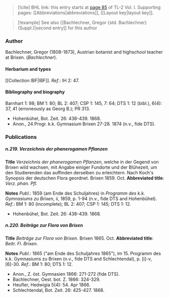 > [!cite] BHL link: this entry starts at [page 85](https://www.biodiversitylibrary.org/item/103414#page/133/mode/1up) of TL-2 Vol. I.
> Supporting pages: [[Abbreviations|abbreviations]], [[Layout key|layout key]].

> [!example] See also [[Bachlechner, Gregor {std. Bachlechner} (Suppl.)|second entry]] for this author

### Author

Bachlechner, Gregor (1808-1873), Austrian botanist and highschool teacher at Brixen. (*Bachlechner*).

#### Herbarium and types

[[Collection IBF|IBF]].
*Ref*.: IH 2: 47.

#### Bibliography and biography

Barnhart 1: 98; BM 1: 80; BL 2: 407; CSP 1: 145, 7: 64; DTS 1: 12 (bibl.), 6(4): 37, 41 (erroneously as Georg B.); PR 313.
- Hohenbühel, Bot. Zeit. 26: 438-439. 1868.
- Anon., 24 Progr. k.k. Gymnasium Brixen 27-28. 1874 (n.v., fide DTS).

### Publications

##### n.219. Verzeichnis der phanerogamen Pflanzen

**Title**
*Verzeichnis der phanerogamen Pflanzen*, welche in der Gegend von Brixen wild wachsen, mit Angabe einiger Fundorte und der Blühezeit, um den Studierenden das auffinden derselben zu erleichtern. Nach Koch's Synopsis der deutschen Flora geordnet. Brixen 1859. Oct.
**Abbreviated title**: *Verz. phan. Pfl.*

**Notes**
*Publ*.: 1859 (am Ende des Schuljahres) in *Programm des k.k. Gymnasiums zu Brixen*, ii, 1859, p. 1-94 (n.v., fide DTS and Hohenbühel).
*Ref*.: BM 1: 80 (incomplete); BL 2: 407; CSP 1: 145; DTS 1: 12.
- Hohenbühel, Bot. Zeit. 26: 438-439. 1868.

##### n.220. Beiträge zur Flora von Brixen

**Title**
*Beiträge zur Flora von Brixen*. Brixen 1865. Oct.
**Abbreviated title**: *Beitr. Fl. Brixen*.

**Notes**
*Publ*.: 1865 ("am Ende des Schuljahres 1865"), im 15. Programm des k.k. Gymnasiums zu Brixen (n.v., fide DTS and Schlechtendal), p. \[i\]-v, \[6\]-30.
*Ref*.: BM 1: 80; DTS 1: 12.
- Anon., Z. öst. Gymnasien 1866: 271-272 (fide DTS).
- Bachlechner, Oest. bot. Z. 1866: 324-329.
- Heufler, Hedwigia 5(4): 54. Apr 1866.
- Schlechtendal, Bot. Zeit. 26: 425-427. 1868.

